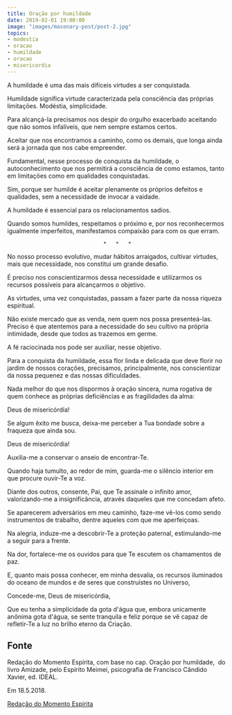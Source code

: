 ```yaml
---
title: Oração por humildade
date: 2019-02-01 19:00:00
image: "images/masonary-post/post-2.jpg"
topics: 
- modestia
- oracao
- humildade
- oracao
- misericordia
---
```


A humildade é uma das mais difíceis virtudes a ser conquistada.

Humildade significa virtude caracterizada pela consciência das próprias
limitações. Modéstia, simplicidade.

Para alcançá-la precisamos nos despir do orgulho exacerbado aceitando que não
somos infalíveis, que nem sempre estamos certos.

Aceitar que nos encontramos a caminho, como os demais, que longa ainda será a
jornada que nos cabe empreender.

Fundamental, nesse processo de conquista da humildade, o autoconhecimento que
nos permitirá a consciência de como estamos, tanto em limitações como em
qualidades conquistadas.

Sim, porque ser humilde é aceitar plenamente os próprios defeitos e qualidades,
sem a necessidade de invocar a vaidade.

A humildade é essencial para os relacionamentos sadios.

Quando somos humildes, respeitamos o próximo e, por nos reconhecermos
igualmente imperfeitos, manifestamos compaixão para com os que erram.

                                   *   *   *

No nosso processo evolutivo, mudar hábitos arraigados, cultivar virtudes, mais
que necessidade, nos constitui um grande desafio.

É preciso nos conscientizarmos dessa necessidade e utilizarmos os recursos
possíveis para alcançarmos o objetivo.

As virtudes, uma vez conquistadas, passam a fazer parte da nossa riqueza
espiritual.

Não existe mercado que as venda, nem quem nos possa presenteá-las. Preciso é
que atentemos para a necessidade do seu cultivo na própria intimidade, desde
que todos as trazemos em germe.

A fé raciocinada nos pode ser auxiliar, nesse objetivo.

Para a conquista da humildade, essa flor linda e delicada que deve florir no
jardim de nossos corações, precisamos, principalmente, nos conscientizar da
nossa pequenez e das nossas dificuldades.

Nada melhor do que nos dispormos à oração sincera, numa rogativa de quem
conhece as próprias deficiências e as fragilidades da alma:

Deus de misericórdia!

Se algum êxito me busca, deixa-me perceber a Tua bondade sobre a fraqueza que
ainda sou.

Deus de misericórdia!

Auxilia-me a conservar o anseio de encontrar-Te.

Quando haja tumulto, ao redor de mim, guarda-me o silêncio interior em que
procure ouvir-Te a voz.

Diante dos outros, consente, Pai, que Te assinale o infinito amor,
valorizando-me a insignificância, através daqueles que me concedam afeto.

Se aparecerem adversários em meu caminho, faze-me vê-los como sendo
instrumentos de trabalho, dentre aqueles com que me aperfeiçoas.

Na alegria, induze-me a descobrir-Te a proteção paternal, estimulando-me a
seguir para a frente.

Na dor, fortalece-me os ouvidos para que Te escutem os chamamentos de paz.

E, quanto mais possa conhecer, em minha desvalia, os recursos iluminados do
oceano de mundos e de seres que construístes no Universo,

Concede-me, Deus de misericórdia,

Que eu tenha a simplicidade da gota d'água que, embora unicamente anônima gota
d'água, se sente tranquila e feliz porque se vê capaz de refletir-Te a luz no
brilho eterno da Criação.

## Fonte
Redação do Momento Espírita, com base no cap.
Oração por humildade,  do livro Amizade, pelo Espírito
Meimei, psicografia de Francisco Cândido Xavier,
ed. IDEAL.

Em 18.5.2018.


[Redação do Momento Espírita](http://momento.com.br/pt/ler_texto.php?id=5432)
